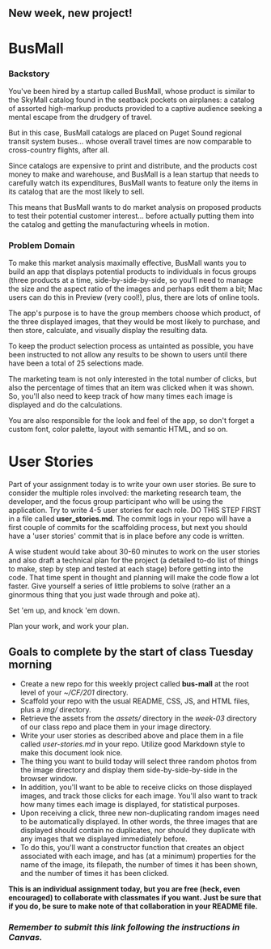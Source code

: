 ## New week, new project!
# BusMall

### Backstory

You've been hired by a startup called BusMall, whose product is similar to the SkyMall catalog found in the seatback pockets on airplanes: a catalog of assorted high-markup products provided to a captive audience seeking a mental escape from the drudgery of travel.

But in this case, BusMall catalogs are placed on Puget Sound regional transit system buses... whose overall travel times are now comparable to cross-country flights, after all.

Since catalogs are expensive to print and distribute, and the products cost money to make and warehouse, and BusMall is a lean startup that needs to carefully watch its expenditures, BusMall wants to feature only the items in its catalog that are the most likely to sell.

This means that BusMall wants to do market analysis on proposed products to test their potential customer interest... before actually putting them into the catalog and getting the manufacturing wheels in motion.

### Problem Domain

To make this market analysis maximally effective, BusMall wants you to build an app that displays potential products to individuals in focus groups (three products at a time, side-by-side-by-side, so you'll need to manage the size and the aspect ratio of the images and perhaps edit them a bit; Mac users can do this in Preview (very cool!), plus, there are lots of online tools.

The app's purpose is to have the group members choose which product, of the three displayed images, that they would be most likely to purchase, and then store, calculate, and visually display the resulting data.

To keep the product selection process as untainted as possible, you have been instructed to not allow any results to be shown to users until there have been a total of 25 selections made.

The marketing team is not only interested in the total number of clicks, but also the percentage of times that an item was clicked when it was shown. So, you'll also need to keep track of how many times each image is displayed and do the calculations.

You are also responsible for the look and feel of the app, so don't forget a custom font, color palette, layout with semantic HTML, and so on.

# User Stories

Part of your assignment today is to write your own user stories. Be sure to consider the multiple roles involved: the marketing research team, the developer, and the focus group participant who will be using the application. Try to write 4-5 user stories for each role. DO THIS STEP FIRST in a file called **user_stories.md**. The commit logs in your repo will have a first couple of commits for the scaffolding process, but next you should have a 'user stories' commit that is in place before any code is written.

A wise student would take about 30-60 minutes to work on the user stories and also draft a technical plan for the project (a detailed to-do list of things to make, step by step and tested at each stage) before getting into the code. That time spent in thought and planning will make the code flow a lot faster. Give yourself a series of little problems to solve (rather an a ginormous thing that you just wade through and poke at).

Set 'em up, and knock 'em down.

Plan your work, and work your plan.

## Goals to complete by the start of class Tuesday morning

- Create a new repo for this weekly project called **bus-mall** at the root level of your *~/CF/201* directory.
- Scaffold your repo with the usual README, CSS, JS, and HTML files, plus a *img/* directory.
- Retrieve the assets from the *assets/* directory in the *week-03* directory of our class repo and place them in your image directory.
- Write your user stories as described above and place them in a file called *user-stories.md* in your repo. Utilize good Markdown style to make this document look nice.
- The thing you want to build today will select three random photos from the image directory and display them side-by-side-by-side in the browser window.
- In addition, you'll want to be able to receive clicks on those displayed images, and track those clicks for each image. You'll also want to track how many times each image is displayed, for statistical purposes.
- Upon receiving a click, three new non-duplicating random images need to be automatically displayed. In other words, the three images that are displayed should contain no duplicates, nor should they duplicate with any images that we displayed immediately before.
- To do this, you'll want a constructor function that creates an object associated with each image, and has (at a minimum) properties for the name of the image, its filepath, the number of times it has been shown, and the number of times it has been clicked.

**This is an individual assignment today, but you are free (heck, even encouraged) to collaborate with classmates if you want. Just be sure that if you do, be sure to make note of that collaboration in your README file.**

### *Remember to submit this link following the instructions in Canvas.*
